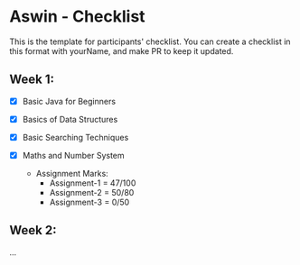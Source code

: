 # Aswin - Checklist
This is the template for participants' checklist. You can create a checklist in this format with yourName, and make PR to keep it updated.

## Week 1:

- [x] Basic Java for Beginners
- [x] Basics of Data Structures
- [x] Basic Searching Techniques
- [x] Maths and Number System

  * Assignment Marks:
    - Assignment-1 = 47/100
    - Assignment-2 = 50/80
    - Assignment-3 = 0/50

 ## Week 2:
...
